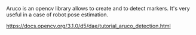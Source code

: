 Aruco is an opencv library allows to create and to detect markers. It's very useful in a case of robot pose estimation.


https://docs.opencv.org/3.1.0/d5/dae/tutorial_aruco_detection.html

